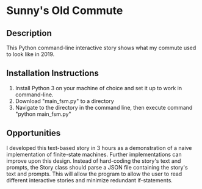 # Sunny's Old Commute
## Description
This Python command-line interactive story shows what my commute used to look like in 2019.
## Installation Instructions
1. Install Python 3 on your machine of choice and set it up to work in command-line.
2. Download "main_fsm.py" to a directory
3. Navigate to the directory in the command line, then execute command "python main_fsm.py"
## Opportunities
I developed this text-based story in 3 hours as a demonstration of a naive implementation of finite-state machines. Further implementations can improve upon this design. Instead of hard-coding the story's text and prompts, the Story class should parse a JSON file containing the story's text and prompts. This will allow the program to allow the user to read different interactive stories and minimize redundant if-statements.
